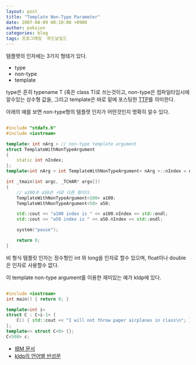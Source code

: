 ```yaml
---
layout: post
title: "Template Non-Type Parameter"
date: 2007-08-09 00:10:00 +0900
author: poksion
categories: blog
tags: 프로그래밍  하드보일드
---
```


템플렛의 인자에는 3가지 형태가 있다.

  * type
  * non-type
  * template

type은 흔히 typename T (혹은 class T)로 쓰는것이고, non-type은 컴파일타임시에 알수있는 상수형 값을, 그리고 template은 바로 밑에 포스팅한 [TTP](/blog/2007/07/29/템플릿템플릿-인자.html)를 의미한다.

아래의 예를 보면 non-type형의 템플렛 인자가 어떤것인지 명확히 알수 있다. 

```cpp

#include "stdafx.h"
#include <iostream>

template< int nArg > // non-type template argument
struct TemplateWithNonTypeArgument
{
    static int nIndex;
};
template<int nArg > int TemplateWithNonTypeArgument< nArg >::nIndex = nArg;

int _tmain(int argc, _TCHAR* argv[])
{
    // a100과 a50은 서로 다른 형이다.
    TemplateWithNonTypeArgument<100> a100;
    TemplateWithNonTypeArgument<50> a50;

    std::cout << "a100 index is " << a100.nIndex << std::endl;
    std::cout << "a50 index is " << a50.nIndex << std::endl;

    system("pause");

    return 0;
}

```

비 형식 템플릿 인자는 정수형인 int 와 long을 인자로 할수 있으며, float이나 double은 인자로 사용할수 없다.

이 template non-type argument를 이용한 재미있는 예가 kldp에 있다. 

```cpp

#include <iostream>
int main() { return 0; }

template<int i>
struct C : C<i-1> {
    C() { std::cout << "I will not throw paper airplanes in class\n"; }
};
template<> struct C<0> {};
C<500> c;

```

  * [IBM 문서](http://publib.boulder.ibm.com/infocenter/macxhelp/v6v81/index.jsp?topic=/com.ibm.vacpp6m.doc/language/ref/clrc16template_argument_deduction.htm)
  * [kldp의 언어별 반성문](http://kldp.org/node/27158?page=1)

